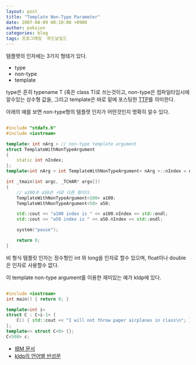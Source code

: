 ```yaml
---
layout: post
title: "Template Non-Type Parameter"
date: 2007-08-09 00:10:00 +0900
author: poksion
categories: blog
tags: 프로그래밍  하드보일드
---
```


템플렛의 인자에는 3가지 형태가 있다.

  * type
  * non-type
  * template

type은 흔히 typename T (혹은 class T)로 쓰는것이고, non-type은 컴파일타임시에 알수있는 상수형 값을, 그리고 template은 바로 밑에 포스팅한 [TTP](/blog/2007/07/29/템플릿템플릿-인자.html)를 의미한다.

아래의 예를 보면 non-type형의 템플렛 인자가 어떤것인지 명확히 알수 있다. 

```cpp

#include "stdafx.h"
#include <iostream>

template< int nArg > // non-type template argument
struct TemplateWithNonTypeArgument
{
    static int nIndex;
};
template<int nArg > int TemplateWithNonTypeArgument< nArg >::nIndex = nArg;

int _tmain(int argc, _TCHAR* argv[])
{
    // a100과 a50은 서로 다른 형이다.
    TemplateWithNonTypeArgument<100> a100;
    TemplateWithNonTypeArgument<50> a50;

    std::cout << "a100 index is " << a100.nIndex << std::endl;
    std::cout << "a50 index is " << a50.nIndex << std::endl;

    system("pause");

    return 0;
}

```

비 형식 템플릿 인자는 정수형인 int 와 long을 인자로 할수 있으며, float이나 double은 인자로 사용할수 없다.

이 template non-type argument를 이용한 재미있는 예가 kldp에 있다. 

```cpp

#include <iostream>
int main() { return 0; }

template<int i>
struct C : C<i-1> {
    C() { std::cout << "I will not throw paper airplanes in class\n"; }
};
template<> struct C<0> {};
C<500> c;

```

  * [IBM 문서](http://publib.boulder.ibm.com/infocenter/macxhelp/v6v81/index.jsp?topic=/com.ibm.vacpp6m.doc/language/ref/clrc16template_argument_deduction.htm)
  * [kldp의 언어별 반성문](http://kldp.org/node/27158?page=1)

